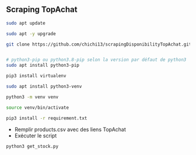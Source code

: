## Scraping TopAchat

```bash
sudo apt update

sudo apt -y upgrade

git clone https://github.com/chichi13/scrapingDisponibilityTopAchat.git


# python3-pip ou python3.8-pip selon la version par défaut de python3
sudo apt install python3-pip

pip3 install virtualenv

sudo apt install python3-venv

python3 -m venv venv

source venv/bin/activate

pip3 install -r requirement.txt
```

- Remplir products.csv avec des liens TopAchat
- Exécuter le script

```bash
python3 get_stock.py
```
